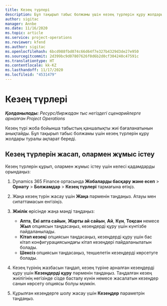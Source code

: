 ```yaml
---
title: Кезең түрлері
description: Бұл тақырып табыс болжамы үшін кезең түрлерін құру жолдары туралы ақпарат береді.
author: sigitac
manager: Annbe
ms.date: 11/16/2020
ms.topic: article
ms.service: project-operations
ms.reviewer: kfend
ms.author: sigitac
ms.openlocfilehash: 6bcd988fbd074c66d64f7e327b4329d3de27e950
ms.sourcegitcommit: 2d399bc9d07807626f0d6b2d0cf304240c47591c
ms.translationtype: HT
ms.contentlocale: kk-KZ
ms.lasthandoff: 11/17/2020
ms.locfileid: "4531479"
---
```

# <a name="period-types"></a>Кезең түрлері

_**Қолданылады:** Ресурс/биржадан тыс негіздегі сценарийлерге арналған Project Operations_

Кезең түрі жоба бойынша табыстың қаншалықты жиі бағаланатынын анықтайды. Бұл тақырып табыс болжамы үшін кезең түрлерін құру жолдары туралы ақпарат береді. 

## <a name="create-and-work-with-period-types"></a>Кезең түрлерін жасап, олармен жұмыс істеу
Кезең түрлерін құрып, олармен жұмыс істеу үшін келесі қадамдарды орындаңыз:

1. Dynamics 365 Finance ортасында **Жобаларды басқару және есеп** > **Орнату** > **Болжамдар** > **Кезең түрлері** тармағына өтіңіз.
2. Жаңа кезең түрін жасау үшін **Жаңа** пәрменін таңдаңыз. Атауы мен сипаттамасын енгізіңіз.
3. **Жиілік** өрісінде жаңа мәнді таңдаңыз:

    - **Апта**, **Екі апта сайын**, **Жарты ай сайын**, **Ай**, **Күн**, **Тоқсан** немесе **Жыл** опциясын таңдасаңыз, кезеңдерді құру үшін күнтізбе пайдаланылады. 
    - **Кітап кезеңі** опциясын таңдасаңыз, кезеңдерді құру үшін бас кітап конфигурациясындағы кітап кезеңдері пайдаланылатын болады.
    - **Шексіз** опциясын таңдасаңыз, теңшелетін кезеңдерді көрсетуге болады.
4. Кезең түрінің жазбасын таңдап, кезең түріне арналған кезеңдерді құру үшін **Кезеңдерді құру** пәрменін таңдаңыз. Таңдалған кезең жиілігінің негізінде сізде басталу күнін немесе жасалатын кезеңдер санын көрсету опциясы болуы мүмкін.
5. Құрылған кезеңдерге шолу жасау үшін **Кезеңдер** параметрін таңдаңыз.

